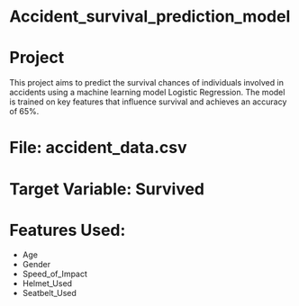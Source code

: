 # Accident_survival_prediction_model
# Project
This project aims to predict the survival chances of individuals involved in accidents using a machine learning model Logistic Regression. The model is trained on key features that influence survival and achieves an accuracy of 65%.

# File: accident_data.csv

# Target Variable: Survived
# Features Used:

- Age
- Gender
- Speed_of_Impact
- Helmet_Used
- Seatbelt_Used
